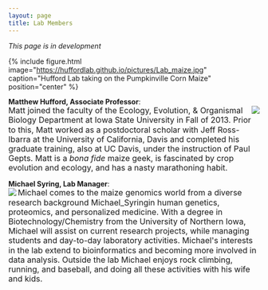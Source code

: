 ```yaml
---
layout: page
title: Lab Members
---
```


<i>This page is in development</i>

{% include figure.html image="https://huffordlab.github.io/pictures/Lab_maize.jpg" caption="Hufford Lab taking on the Pumpkinville Corn Maize" position="center" %}


<p style="line-height:1.2"><b>Matthew Hufford, Associate Professor</b>: <br>
<img src="https://huffordlab.github.io/pictures/Matt.jpg" align="right"><font size="3">Matt joined the faculty of the Ecology, Evolution, & Organismal Biology Department at Iowa State University in Fall of 2013. Prior to this, Matt worked as a postdoctoral scholar with Jeff Ross-Ibarra at the University of California, Davis and completed his graduate training, also at UC Davis, under the instruction of Paul Gepts. Matt is a <i>bona fide</i> maize geek, is fascinated by crop evolution and ecology, and has a nasty marathoning habit.</font></p>


<p style="line-height:1.2"><b>Michael Syring, Lab Manager</b>: <br>
<img src="https://huffordlab.github.io/pictures/Michael.jpg" align="left"><font size="3">Michael comes to the maize genomics world from a diverse research background Michael_Syringin human genetics, proteomics, and personalized medicine. With a degree in Biotechnology/Chemistry from the University of Northern Iowa, Michael will assist on current research projects, while managing students and day-to-day laboratory activities. Michael's interests in the lab extend to bioinformatics and becoming more involved in data analysis. Outside the lab Michael enjoys rock climbing, running, and baseball, and doing all these activities with his wife and kids.</font></p>